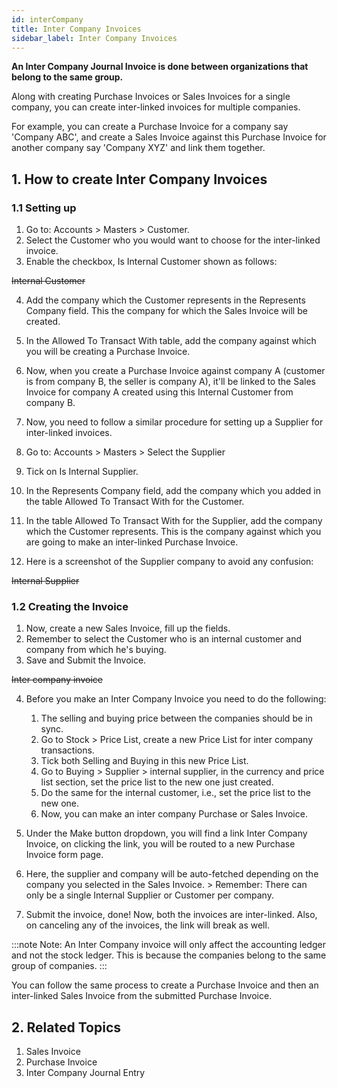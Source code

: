 ```yaml
---
id: interCompany
title: Inter Company Invoices
sidebar_label: Inter Company Invoices
---
```


**An Inter Company Journal Invoice is done between organizations that belong to the same group.**

Along with creating Purchase Invoices or Sales Invoices for a single company, you can create inter-linked invoices for multiple companies.

For example, you can create a Purchase Invoice for a company say 'Company ABC', and create a Sales Invoice against this Purchase Invoice for another company say 'Company XYZ' and link them together.

## 1. How to create Inter Company Invoices

### 1.1 Setting up

1. Go to: Accounts > Masters > Customer.
1. Select the Customer who you would want to choose for the inter-linked invoice.
1. Enable the checkbox, Is Internal Customer shown as follows:

~~Internal Customer~~

4. Add the company which the Customer represents in the Represents Company field. This the company for which the Sales Invoice will be created.

5. In the Allowed To Transact With table, add the company against which you will be creating a Purchase Invoice.
6. Now, when you create a Purchase Invoice against company A (customer is from company B, the seller is company A), it'll be linked to the Sales Invoice for company A created using this Internal Customer from company B.
7. Now, you need to follow a similar procedure for setting up a Supplier for inter-linked invoices.
8. Go to: Accounts > Masters > Select the Supplier
9. Tick on Is Internal Supplier.
10. In the Represents Company field, add the company which you added in the table Allowed To Transact With for the Customer.
11. In the table Allowed To Transact With for the Supplier, add the company which the Customer represents. This is the company against which you are going to make an inter-linked Purchase Invoice.
12. Here is a screenshot of the Supplier company to avoid any confusion:

~~Internal Supplier~~

### 1.2 Creating the Invoice

1. Now, create a new Sales Invoice, fill up the fields.
1. Remember to select the Customer who is an internal customer and company from which he's buying.
1. Save and Submit the Invoice.

~~Inter company invoice~~

4. Before you make an Inter Company Invoice you need to do the following:

   1. The selling and buying price between the companies should be in sync.
   1. Go to Stock > Price List, create a new Price List for inter company transactions.
   1. Tick both Selling and Buying in this new Price List.
   1. Go to Buying > Supplier > internal supplier, in the currency and price list section, set the price list to the new one just created.
   1. Do the same for the internal customer, i.e., set the price list to the new one.
   1. Now, you can make an inter company Purchase or Sales Invoice.

5. Under the Make button dropdown, you will find a link Inter Company Invoice, on clicking the link, you will be routed to a new Purchase Invoice form page.
6. Here, the supplier and company will be auto-fetched depending on the company you selected in the Sales Invoice. > Remember: There can only be a single Internal Supplier or Customer per company.
7. Submit the invoice, done! Now, both the invoices are inter-linked. Also, on canceling any of the invoices, the link will break as well.

:::note
Note: An Inter Company invoice will only affect the accounting ledger and not the stock ledger. This is because the companies belong to the same group of companies.
:::

You can follow the same process to create a Purchase Invoice and then an inter-linked Sales Invoice from the submitted Purchase Invoice.

## 2. Related Topics

1. Sales Invoice
1. Purchase Invoice
1. Inter Company Journal Entry
